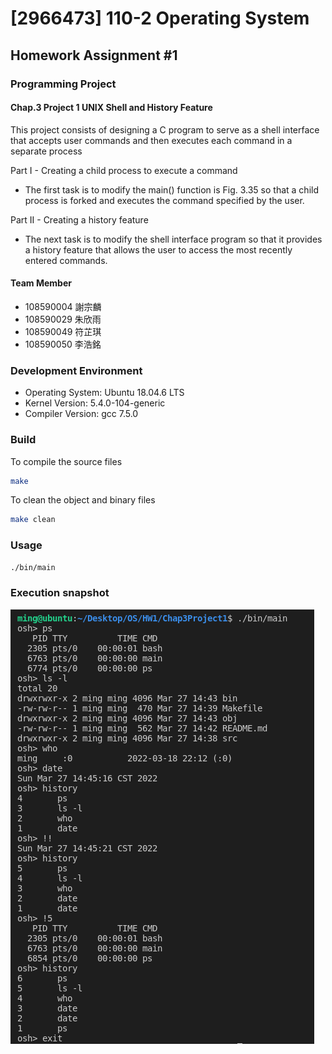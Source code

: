 # [2966473] 110-2 Operating System

## Homework Assignment #1

### Programming Project

#### Chap.3 Project 1 UNIX Shell and History Feature

This project consists of designing a C program to serve as a shell interface that accepts user commands and then executes each command in a separate process

Part I - Creating a child process to execute a command

- The first task is to modify the main() function is Fig. 3.35 so that a child process is forked and executes the command specified by the user.

Part II - Creating a history feature

- The next task is to modify the shell interface program so that it provides a history feature that allows the user to access the most recently entered commands.

#### Team Member

- 108590004 謝宗麟
- 108590029 朱欣雨
- 108590049 符芷琪
- 108590050 李浩銘

### Development Environment

- Operating System: Ubuntu 18.04.6 LTS
- Kernel Version: 5.4.0-104-generic
- Compiler Version: gcc 7.5.0

### Build

To compile the source files

```bash
make
```

To clean the object and binary files

```bash
make clean
```

### Usage

```bash
./bin/main
```

### Execution snapshot

![img](./doc/execute.png)
